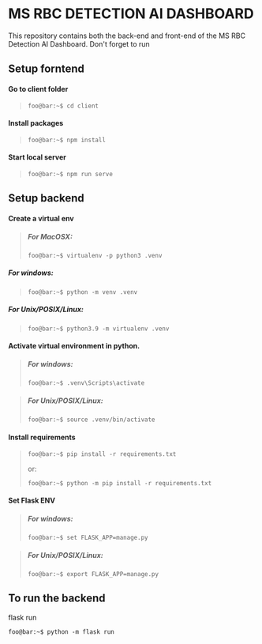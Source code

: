 # MS RBC DETECTION AI DASHBOARD

This repository contains both the back-end and front-end of the MS RBC Detection AI Dashboard.
Don't forget to run 

## Setup forntend

#### Go to client folder
> ```
> foo@bar:~$ cd client
> ```

#### Install packages
> ```
> foo@bar:~$ npm install
> ```

#### Start local server
> ```
> foo@bar:~$ npm run serve
> ```

## Setup backend

#### Create a virtual env
> ##### For MacOSX:
> ```console
> foo@bar:~$ virtualenv -p python3 .venv
> ```

##### For windows:
> ```console
> foo@bar:~$ python -m venv .venv
> ```

##### For Unix/POSIX/Linux:
> ```console
> foo@bar:~$ python3.9 -m virtualenv .venv
> ```

#### Activate virtual environment in python.<br>
> ##### For windows:
> ```console
> foo@bar:~$ .venv\Scripts\activate
> ```

> ##### For Unix/POSIX/Linux:
> ```console
> foo@bar:~$ source .venv/bin/activate
> ```

#### Install requirements
> ```console
> foo@bar:~$ pip install -r requirements.txt
> ```
> or:
> ```console
> foo@bar:~$ python -m pip install -r requirements.txt
> ```


#### Set Flask ENV
> ##### For windows:
> ```console
> foo@bar:~$ set FLASK_APP=manage.py
> ```

> ##### For Unix/POSIX/Linux:<br>
> ```console
> foo@bar:~$ export FLASK_APP=manage.py
> ```

## To run the backend
flask run <br>
```console
foo@bar:~$ python -m flask run
```
